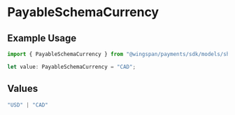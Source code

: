 # PayableSchemaCurrency

## Example Usage

```typescript
import { PayableSchemaCurrency } from "@wingspan/payments/sdk/models/shared";

let value: PayableSchemaCurrency = "CAD";
```

## Values

```typescript
"USD" | "CAD"
```